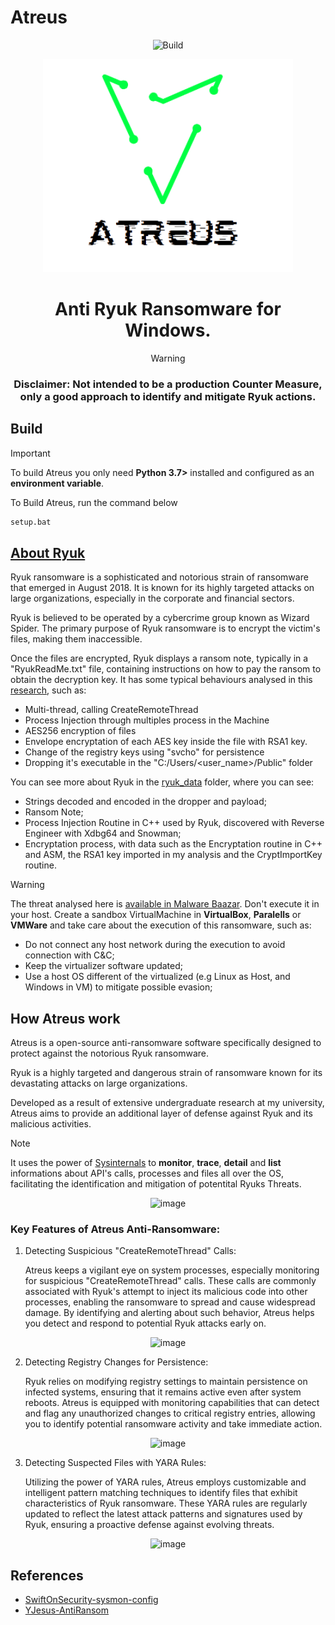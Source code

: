 # Atreus

<div align="center" >
  
![Build](https://github.com/matheus-1618/Atreus/actions/workflows/python-app.yml/badge.svg)
  
<img src='assets/atreus.png' style="width:25rem;"/>

# Anti Ryuk Ransomware for Windows.
> [!WARNING]  
> ### Disclaimer: Not intended to be a production Counter Measure, only a good approach to identify and mitigate Ryuk actions.
</div>

## Build

> [!IMPORTANT]  
> To build Atreus you only need **Python 3.7>** installed and configured as an **environment variable**.

To Build Atreus, run the command below

```bash
setup.bat
```

## [About Ryuk](ryuk_data)
Ryuk ransomware is a sophisticated and notorious strain of ransomware that emerged in August 2018. 
It is known for its highly targeted attacks on large organizations, especially in the corporate and financial sectors. 

Ryuk is believed to be operated by a cybercrime group known as Wizard Spider.
The primary purpose of Ryuk ransomware is to encrypt the victim's files, making them inaccessible. 

Once the files are encrypted, Ryuk displays a ransom note, typically in a "RyukReadMe.txt" file, containing instructions on how to pay the ransom to obtain the decryption key.
It has some typical behaviours analysed in this [research](www.google.com), such as:
* Multi-thread, calling CreateRemoteThread
* Process Injection through multiples process in the Machine
* AES256 encryption of files
* Envelope encryptation of each AES key inside the file with RSA1 key.
* Change of the registry keys using "svcho" for persistence
* Dropping it's executable in the "C:/Users/<user_name>/Public" folder

You can see more about Ryuk in the [ryuk_data](ryuk_data) folder, where you can see:
* Strings decoded and encoded in the dropper and payload;
* Ransom Note;
* Process Injection Routine in C++ used by Ryuk, discovered with Reverse Engineer with Xdbg64 and Snowman;
* Encryptation process, with data such as the Encryptation routine in C++ and ASM, the RSA1 key imported in my analysis and the CryptImportKey routine.

> [!WARNING]    
> The threat analysed here is [available in Malware Baazar](https://bazaar.abuse.ch/browse.php?search=sha256%3A23F8AA94FFB3C08A62735FE7FEE5799880A8F322CE1D55EC49A13A3F85312DB2). Don't execute it in your host. Create a sandbox VirtualMachine in **VirtualBox**, **Paralells** or **VMWare** and take care about the execution of this ransomware, such as:
> 
> * Do not connect any host network during the execution to avoid connection with C&C;
> * Keep the virtualizer software updated;
> * Use a host OS different of the virtualized (e.g Linux as Host, and Windows in VM) to mitigate possible evasion;

## How Atreus work

Atreus is a open-source anti-ransomware software specifically designed to protect against the notorious Ryuk ransomware. 

Ryuk is a highly targeted and dangerous strain of ransomware known for its devastating attacks on large organizations. 

Developed as a result of extensive undergraduate research at my university, Atreus aims to provide an additional layer of defense against Ryuk and its malicious activities.

> [!NOTE]  
> It uses the power of [Sysinternals](https://learn.microsoft.com/en-us/sysinternals/) to **monitor**, **trace**, **detail** and **list** informations about API's calls, processes and files all over the OS, facilitating the identification and mitigation of potentital Ryuks Threats.

<div align="center" >
  
![image](https://github.com/matheus-1618/Atreus/assets/71362534/2bbc5a07-f2fb-45eb-9198-88d9d929a4b0)

</div>

### Key Features of Atreus Anti-Ransomware:

1. Detecting Suspicious "CreateRemoteThread" Calls:

      Atreus keeps a vigilant eye on system processes, especially monitoring for suspicious "CreateRemoteThread" calls. These calls are commonly associated with Ryuk's attempt to inject its malicious code into other processes, enabling the ransomware to spread and cause widespread damage. By identifying and alerting about such behavior, Atreus helps you detect and respond to potential Ryuk attacks early on.
<div align="center" >
  
![image](https://github.com/matheus-1618/Atreus/assets/71362534/226f342f-103b-47e2-8c2d-be76d63f9a8c)

</div>

2. Detecting Registry Changes for Persistence:

    Ryuk relies on modifying registry settings to maintain persistence on infected systems, ensuring that it remains active even after system reboots. Atreus is equipped with  monitoring capabilities that can detect and flag any unauthorized changes to critical registry entries, allowing you to identify potential ransomware activity and take immediate action.
<div align="center" >
  
![image](https://github.com/matheus-1618/Atreus/assets/71362534/eae1c0fc-d46d-40d2-80f2-f3549020d2c7)

</div>

3. Detecting Suspected Files with YARA Rules:

    Utilizing the power of YARA rules, Atreus employs customizable and intelligent pattern matching techniques to identify files that exhibit characteristics of Ryuk ransomware. These YARA rules are regularly updated to reflect the latest attack patterns and signatures used by Ryuk, ensuring a proactive defense against evolving threats.
  <div align="center" >
    
![image](https://github.com/matheus-1618/Atreus/assets/71362534/f248bf39-f206-45c1-b311-9cf54e94c380)

</div>

## References

* [SwiftOnSecurity-sysmon-config](https://github.com/SwiftOnSecurity/sysmon-config)
* [YJesus-AntiRansom](https://github.com/YJesus/AntiRansom)
